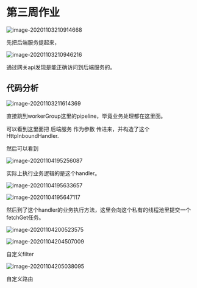 # 第三周作业



![image-20201103210914668](C:\Users\admin\AppData\Roaming\Typora\typora-user-images\image-20201103210914668.png)



先把后端服务提起来，

![image-20201103210946216](C:\Users\admin\AppData\Roaming\Typora\typora-user-images\image-20201103210946216.png)

通过网关api发现是能正确访问到后端服务的。





## 代码分析



![image-20201103211614369](C:\Users\admin\AppData\Roaming\Typora\typora-user-images\image-20201103211614369.png)

直接跳到workerGroup这里的pipeline，毕竟业务处理都在这里面。

可以看到这里面把 后端服务 作为参数 传进来，并构造了这个 HttpInboundHandler.

然后可以看到

![image-20201104195256087](C:\Users\admin\AppData\Roaming\Typora\typora-user-images\image-20201104195256087.png)



实际上执行业务逻辑的是这个handler。

![image-20201104195633657](C:\Users\admin\AppData\Roaming\Typora\typora-user-images\image-20201104195633657.png)



![image-20201104195647117](C:\Users\admin\AppData\Roaming\Typora\typora-user-images\image-20201104195647117.png)



然后到了这个handler的业务执行方法，这里会向这个私有的线程池里提交一个fetchGet任务。



![image-20201104200523575](C:\Users\admin\AppData\Roaming\Typora\typora-user-images\image-20201104200523575.png)

![image-20201104204507009](C:\Users\admin\AppData\Roaming\Typora\typora-user-images\image-20201104204507009.png)

自定义filter

![image-20201104205038095](C:\Users\admin\AppData\Roaming\Typora\typora-user-images\image-20201104205038095.png)

自定义路由